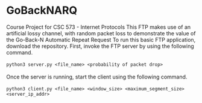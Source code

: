 # GoBackNARQ
Course Project for CSC 573 - Internet Protocols
This FTP makes use of an artificial lossy channel, with random packet loss to demonstrate the value of the Go-Back-N Automatic Repeat Request
To run this basic FTP application, download the repository. 
First, invoke the FTP server by using the following command.<br/><br/>
`python3 server.py <file_name> <probability of packet drop>`<br/><br/>
Once the server is running, start the client using the following command.<br/><br/>
`python3 client.py <file_name> <window_size> <maximum_segment_size> <server_ip_addr>`

